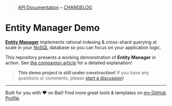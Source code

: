 <!-- TYPEDOC_EXCLUDE -->

> [API Documentation](https://karmaniverous.github.io/entity-manager-demo) • [CHANGELOG](https://github.com/karmaniverous/entity-manager-demo/tree/main/CHANGELOG.md)

<!-- /TYPEDOC_EXCLUDE -->

# Entity Manager Demo 

[**Entity Manager**](https://karmanivero.us/projects/entity-manager/) implements rational indexing & cross-shard querying at scale in your [NoSQL](https://en.wikipedia.org/wiki/NoSQL) database so you can focus on your application logic.

This repository presents a working demonstration of **Entity Manager** in action. See [the companion article](https://karmanivero.us/projects/entity-manager/demo/) for a detailed explanation!

> **This demo project is still under construction!** If you have any questions or comments, please [start a discussion](https://github.com/karmaniverous/entity-manager-demo/discussions)!

---

Built for you with ❤️ on Bali! Find more great tools & templates on [my GitHub Profile](https://github.com/karmaniverous).
